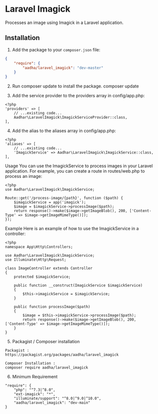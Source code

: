 # Laravel Imagick

Processes an image using Imagick in a Laravel application.

## Installation

1. Add the package to your `composer.json` file:

```json
{
    "require": {
        "aadha/laravel_imagick": "dev-master"
    }
}
```

2. Run composer update to install the package.
composer update

3. Add the service provider to the providers array in config/app.php:
```
<?php
'providers' => [
    // ...existing code...
    Aadhar\LaravelImagick\ImagickServiceProvider::class,
],
```

4. Add the alias to the aliases array in config/app.php:

```
<?php
'aliases' => [
    // ...existing code...
    'ImagickService' => Aadhar\LaravelImagick\ImagickService::class,
],
```

Usage
You can use the ImagickService to process images in your Laravel application. For example, you can create a route in routes/web.php to process an image:
```
<?php
use Aadhar\LaravelImagick\ImagickService;

Route::get('/process-image/{path}', function ($path) {
    $imagickService = app('imagick');
    $image = $imagickService->processImage($path);
    return response()->make($image->getImageBlob(), 200, ['Content-Type' => $image->getImageMimeType()]);
});
```

Example
Here is an example of how to use the ImagickService in a controller:

```
<?php
namespace App\Http\Controllers;

use Aadhar\LaravelImagick\ImagickService;
use Illuminate\Http\Request;

class ImageController extends Controller
{
    protected $imagickService;

    public function __construct(ImagickService $imagickService)
    {
        $this->imagickService = $imagickService;
    }

    public function processImage($path)
    {
        $image = $this->imagickService->processImage($path);
        return response()->make($image->getImageBlob(), 200, ['Content-Type' => $image->getImageMimeType()]);
    }
}
```

5. Packagist / Composer installation
```
Packagist :
https://packagist.org/packages/aadha/laravel_imagick

Composer Installation :
composer require aadha/laravel_imagick
```

6. Minimum Requirement
```
"require": {
    "php": "^7.3|^8.0",
    "ext-imagick": "*",
    "illuminate/support": "^8.0|^9.0|^10.0",
    "aadha/laravel_imagick": "dev-main"
}
```
